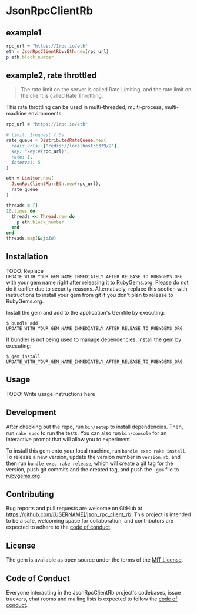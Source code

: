 # JsonRpcClientRb

## example1
```ruby
rpc_url = "https://1rpc.io/eth"
eth = JsonRpcClientRb::Eth.new(rpc_url)
p eth.block_number
```

## example2, rate throttled
> The rate limit on the server is called Rate Limiting, and the rate limit on the client is called Rate Throttling.

This rate throttling can be used in multi-threaded, multi-process, multi-machine environments.
```ruby
rpc_url = "https://1rpc.io/eth"

# limit: 1request / 5s
rate_queue = DistributedRateQueue.new(
  redis_urls: ["redis://localhost:6379/2"],
  key: "key:#{rpc_url}",
  rate: 1,
  interval: 5
)

eth = Limiter.new(
  JsonRpcClientRb::Eth.new(rpc_url),
  rate_queue
)

threads = []
10.times do
  threads << Thread.new do
    p eth.block_number
  end
end
threads.map(&:join)
```

## Installation

TODO: Replace `UPDATE_WITH_YOUR_GEM_NAME_IMMEDIATELY_AFTER_RELEASE_TO_RUBYGEMS_ORG` with your gem name right after releasing it to RubyGems.org. Please do not do it earlier due to security reasons. Alternatively, replace this section with instructions to install your gem from git if you don't plan to release to RubyGems.org.

Install the gem and add to the application's Gemfile by executing:

    $ bundle add UPDATE_WITH_YOUR_GEM_NAME_IMMEDIATELY_AFTER_RELEASE_TO_RUBYGEMS_ORG

If bundler is not being used to manage dependencies, install the gem by executing:

    $ gem install UPDATE_WITH_YOUR_GEM_NAME_IMMEDIATELY_AFTER_RELEASE_TO_RUBYGEMS_ORG

## Usage

TODO: Write usage instructions here

## Development

After checking out the repo, run `bin/setup` to install dependencies. Then, run `rake spec` to run the tests. You can also run `bin/console` for an interactive prompt that will allow you to experiment.

To install this gem onto your local machine, run `bundle exec rake install`. To release a new version, update the version number in `version.rb`, and then run `bundle exec rake release`, which will create a git tag for the version, push git commits and the created tag, and push the `.gem` file to [rubygems.org](https://rubygems.org).

## Contributing

Bug reports and pull requests are welcome on GitHub at https://github.com/[USERNAME]/json_rpc_client_rb. This project is intended to be a safe, welcoming space for collaboration, and contributors are expected to adhere to the [code of conduct](https://github.com/[USERNAME]/json_rpc_client_rb/blob/main/CODE_OF_CONDUCT.md).

## License

The gem is available as open source under the terms of the [MIT License](https://opensource.org/licenses/MIT).

## Code of Conduct

Everyone interacting in the JsonRpcClientRb project's codebases, issue trackers, chat rooms and mailing lists is expected to follow the [code of conduct](https://github.com/[USERNAME]/json_rpc_client_rb/blob/main/CODE_OF_CONDUCT.md).
